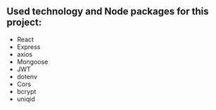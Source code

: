 ## Used technology and Node packages for this project:
- React
- Express
- axios
- Mongoose
- JWT
- dotenv
- Cors
- bcrypt
- uniqid